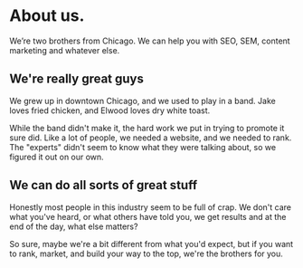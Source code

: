 # About us.

We’re two brothers from Chicago. We can help you with SEO, SEM, content marketing and whatever else.

## We're really great guys

We grew up in downtown Chicago, and we used to play in a band. Jake loves fried chicken, and Elwood loves dry white toast.

While the band didn't make it, the hard work we put in trying to promote it sure did. Like a lot of people, we needed a website, and we needed to rank. The "experts" didn't seem to know what they were talking about, so we figured it out on our own.

## We can do all sorts of great stuff

Honestly most people in this industry seem to be full of crap. We don't care what you've heard, or what others have told you, we get results and at the end of the day, what else matters?

So sure, maybe we're a bit different from what you'd expect, but if you want to rank, market, and build your way to the top, we're the brothers for you.
